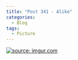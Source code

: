 ```yaml
---
title: "Post 341 - Alike"
categories:
  - Blog
tags:
  - Picture
---
```



<a href="https://imgur.com/gnQ1tgC"><img src="https://i.imgur.com/gnQ1tgC.jpg" title="source: imgur.com" /></a>

<script src="https://utteranc.es/client.js"
        repo="serendipityinlife/serendipityinlife.github.io"
        issue-term="pathname"
        theme="github-light"
        crossorigin="anonymous"
        async>
</script>


